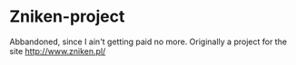 # Zniken-project
Abbandoned, since I ain't getting paid no more.
Originally a project for the site <href target="_blank">http://www.zniken.pl/</href>

